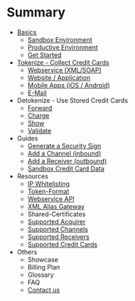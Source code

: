 # Summary

* [Basics](README.md)
    * [Sandbox Environment](live_mode-test.md)
    * [Productive Environment](introduction.md)
    * [Get Started](get_started.md)
* [Tokenize - Collect Credit Cards](collect-credit-cards.md)
    * [Webservice \(XML\/SOAP\)](webservice.md)
    * [Website \/ Application](website-application.md)
    * [Mobile Apps \(iOS \/ Android\)](mobile-app.md)
    * [E-Mail](e-mail.md)
* Detokenize - Use Stored Credit Cards
    * [Forward](forward.md)
    * [Charge](charge.md)
    * [Show](show.md)
    * [Validate](validate.md)
* Guides
    * [Generate a Security Sign](generate_a_security_sign.md)
    * [Add a Channel \(inbound\)](add_a_channel_inbound.md)
    * [Add a Receiver \(outbound\)](add_a_receiver_outbound.md)
    * [Sandbox Credit Card Data](test_credit_card_number.md)
* Resources
    * [IP Whitelisting](ip_whitelisting.md)
    * [Token-Format](token-format.md)
    * [Webservice API](webservice_api.md)
    * [XML Alias Gateway](xml_alias_gateway.md)
    * Shared-Certificates
    * [Supported Acquirer](supported_acquirer.md)
    * [Supported Channels](supported_channels.md)
    * [Supported Receivers](supported_receivers.md)
    * [Supported Credit Cards](supported_credit_cards.md)
* Others
    * Showcase
    * Billing Plan
    * Glossary
    * FAQ
    * [Contact us](contact_us.md)

